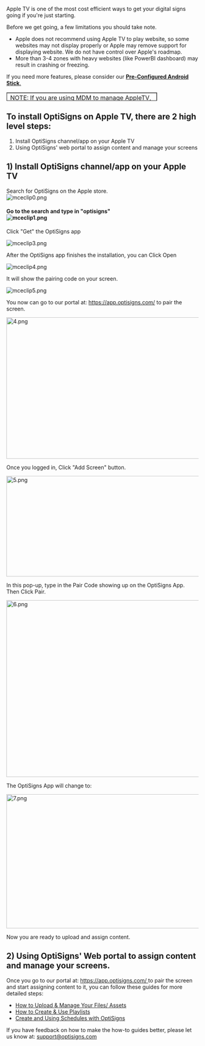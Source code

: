 <p>Apple TV is one of the most cost efficient ways to get your digital signs going if you're just starting.</p>
<p>Before we get going, a few limitations you should take note.</p>
<ul>
<li class="_2GUhU">Apple does not recommend using Apple TV to play website, so some websites may not display properly or Apple may remove support for displaying website. We do not have control over Apple's roadmap.</li>
<li class="_2GUhU">More than 3-4 zones with heavy websites (like PowerBI dashboard) may result in crashing or freezing.</li>
</ul>
<p>If you need more features, please consider our <strong><a href="https://shop.optisigns.com/products/optisigns-android-stick-player-2" target="_blank" rel="noopener noreferrer">Pre-Configured Android Stick</a></strong><a href="https://support.optisigns.com/hc/en-us/articles/360016174554" target="_self">.</a></p>
<table style="border-collapse: collapse; width: 78.2857%; height: 22px;" border="1">
<tbody>
<tr style="height: 22px;">
<td style="width: 100%; height: 22px;">NOTE: If you are using MDM to manage AppleTV, you can follow<a href="https://support.optisigns.com/hc/en-us/articles/31695220475283-Configuring-Mass-Deployment-with-Jamf-Pro-MDM-on-Apple-Devices" target="_blank" rel="noopener noreferrer"><span class="wysiwyg-color-green130"> this article </span></a>to deploy it.</td>
</tr>
</tbody>
</table>
<h2 id="h_01HHN7ANSYESH2YBJV8DAEHFSQ"><strong>To install OptiSigns on Apple TV, there are 2 high level steps:</strong></h2>
<ol>
<li>Install OptiSigns channel/app on your Apple TV</li>
<li>Using OptiSigns' web portal to assign content and manage your screens</li>
</ol>
<h2 id="h_01J0VT3MD5W6EGVYT8PQXS1P7W"><strong>1) Install OptiSigns channel/app on your Apple TV</strong></h2>
<p>Search for OptiSigns on the Apple store.<br><img src="https://support.optisigns.com/hc/article_attachments/6635744215571" alt="mceclip0.png"></p>
<h4 id="h_01HHN7ANSY5YW7AXVP6Y463ZM3">Go to the search and type in "optisigns"<br><img src="https://support.optisigns.com/hc/article_attachments/6673870306707" alt="mceclip1.png">
</h4>
<p>Click "Get" the OptiSigns app</p>
<p><img src="https://support.optisigns.com/hc/article_attachments/6673899147795" alt="mceclip3.png"></p>
<p>After the OptiSigns app finishes the installation, you can Click Open</p>
<p><img src="https://support.optisigns.com/hc/article_attachments/6673923839635" alt="mceclip4.png"></p>
<p>It will show the pairing code on your screen.</p>
<p><img src="https://support.optisigns.com/hc/article_attachments/6673945834003" alt="mceclip5.png"></p>
<p id="h_01HHN7ANSY1712GDT08D1BHMZX">You now can go to our portal at: <a href="https://app.optisigns.com/">https://app.optisigns.com/</a> to pair the screen.</p>
<p><img src="https://support.optisigns.com/hc/article_attachments/24124146067731" alt="4.png" width="629" height="371"></p>
<p>Once you logged in, Click "Add Screen" button.</p>
<p><img src="https://support.optisigns.com/hc/article_attachments/24124146074003" alt="5.png" width="629" height="264"></p>
<p>In this pop-up, type in the Pair Code showing up on the OptiSigns App. Then Click Pair.</p>
<p><img src="https://support.optisigns.com/hc/article_attachments/24124156724115" alt="6.png" width="630" height="464"></p>
<p>The OptiSigns App will change to:</p>
<p><img src="https://support.optisigns.com/hc/article_attachments/24124146126867" alt="7.png" width="629" height="352"></p>
<p>Now you are ready to upload and assign content.</p>
<h2 id="h_01HHN7ANSYGJ0RF79M9N69GX87"><strong>2) Using OptiSigns' Web portal to assign content and manage your screens.</strong></h2>
<p class="XzvDs _208Ie _2Dym_ blog-post-text-font blog-post-text-color _2p1aK _2R0Lu _2Dym_">Once you go to our portal at: <a class="_2qJYG blog-link-hashtag-color _3sz0l" href="https://app.optisigns.com/" target="_blank" rel="noopener noreferrer">https://app.optisigns.com/ </a>to pair the screen and start assigning content to it, you can follow these guides for more detailed steps:</p>
<ul>
<li class="undefined"><a href="https://support.optisigns.com/hc/en-us/articles/360016247974">How to Upload &amp; Manage Your Files/ Assets</a></li>
<li class="undefined"><a href="https://support.optisigns.com/hc/en-us/articles/28295104605843">How to Create &amp; Use Playlists</a></li>
<li class="undefined"><a href="https://support.optisigns.com/hc/en-us/articles/360016981853">Create and Using Schedules with OptiSigns</a></li>
</ul>
<p>If you have feedback on how to make the how-to guides better, please let us know at: <a class="link-viewer_link__2qJYG blog-link-hashtag-color y_1_u" href="mailto:support@optisigns.com" target="_top" rel="noreferrer">support@optisigns.com</a></p>